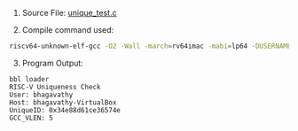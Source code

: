 1. Source File:
[unique_test.c](https://github.com/RVB-05/vsdRiscvSoc/blob/main/unique_test.c)

2. Compile command used:
```bash
riscv64-unknown-elf-gcc -O2 -Wall -march=rv64imac -mabi=lp64 -DUSERNAME=\"$(id -un)\" -DHOSTNAME=\"$(hostname -s)\" unique_test.c -o unique_test
```
3. Program Output:
```
bbl loader
RISC-V Uniqueness Check
User: bhagavathy
Host: bhagavathy-VirtualBox
UniqueID: 0x34e88d61ce36574e
GCC_VLEN: 5

```

